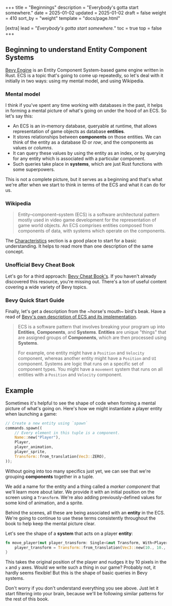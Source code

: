 +++
title = "Beginnings"
description = "Everybody's gotta start somewhere."
date = 2025-01-02
updated = 2025-01-02
draft = false
weight = 410
sort_by = "weight"
template = "docs/page.html"

[extra]
lead = "<em>Everybody's gotta start somewhere.</em>"
toc = true
top = false
+++

## Beginning to understand Entity Component Systems

[Bevy Engine](https://bevyengine.org) is an Entity Component System-based game engine written in
Rust. ECS is a topic that's going to come up repeatedly, so let's deal with it initially in two
ways: using my mental model, and using Wikipedia.

### Mental model

I think if you've spent any time working with databases in the past, it helps in forming a mental
picture of what's going on under the hood of an ECS. So let's say this:

- An ECS is an in-memory database, queryable at runtime, that allows representation of game
  objects as database **entities**.
- It stores relationships between **components** on those entities. We can think of the entity as a
  database ID or _row_, and the components as values or _columns_.
- It can query these values by using the entity as an index, or by querying for any entity which
  is associated with a particular component.
- Such queries take place in **systems**, which are just Rust functions with some superpowers.

This is not a complete picture, but it serves as a beginning and that's what we're after when we
start to think in terms of the ECS and what it can do for us.

### Wikipedia

> Entity–component–system (ECS) is a software architectural pattern mostly used in video game
> development for the representation of game world objects. An ECS comprises entities composed from
> components of data, with systems which operate on the components.

The [Characteristics](https://en.wikipedia.org/wiki/Entity_component_system#Characteristics) section
is a good place to start for a basic understanding. It helps to read more than one description of
the same concept.

### Unofficial Bevy Cheat Book

Let's go for a third approach: [Bevy Cheat
Book's](https://bevy-cheatbook.github.io/programming/ecs-intro.html). If you haven't already
discovered this resource, you're missing out. There's a ton of useful content covering a wide
variety of Bevy topics.

### Bevy Quick Start Guide

Finally, let's get a description from the ~horse's mouth~ bird's beak. Have a read of [Bevy's own
description of ECS and its
implementation](https://bevyengine.org/learn/quick-start/getting-started/ecs/).

> ECS is a software pattern that involves breaking your program up into **Entities**,
> **Components**, and **Systems**. **Entities** are unique "things" that are assigned groups of
> **Components**, which are then processed using **Systems**.
>
> For example, one entity might have a `Position` and `Velocity` component, whereas another entity
> might have a `Position` and `UI` component. Systems are logic that runs on a specific set of
> component types. You might have a `movement` system that runs on all entities with a `Position`
> and `Velocity` component.

## Example

Sometimes it's helpful to see the shape of code when forming a mental picture of what's going on.
Here's how we might instantiate a player entity when launching a game:

```rust
// Create a new entity using `spawn`
commands.spawn((
    // Every element in this tuple is a component.
    Name::new("Player"),
    Player,
    player_animation,
    player_sprite,
    Transform::from_translation(Vec3::ZERO),
));
```

Without going into too many specifics just yet, we can see that we're grouping **components**
together in a tuple.

We add a name for the entity and a thing called a _marker component_ that we'll learn more
about later. We provide it with an initial position on the screen using a `Transform`. We're also
adding previously-defined values for some kind of animation, and a sprite.

Behind the scenes, all these are being associated with an **entity** in the ECS. We're going to
continue to use these terms consistently throughout the book to help keep the mental picture clear.

Let's see the shape of a **system** that acts on a player **entity**:

```rust
fn move_player(mut player_transform: Single<&mut Transform, With<Player>) {
    player_transform = Transform::from_translation(Vec3::new(10., 10., 0.));
}
```

This takes the original position of the player and nudges it by 10 pixels in the `x` and `y` axes.
Would we write such a thing in our game? Probably not, it hardly seems flexible! But this is the
shape of basic queries in Bevy systems.

Don't worry if you don't understand everything you see above. Just let it start filtering into your
brain, because we'll be following similar patterns for the rest of this book.
